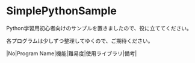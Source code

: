 # SimplePythonSample

Python学習用初心者向けのサンプルを置きましたので、役に立ててください。

各プログラムは少しずつ整理してゆくので、ご期待ください。

|No|Program Name|機能|難易度|使用ライブラリ|備考|
